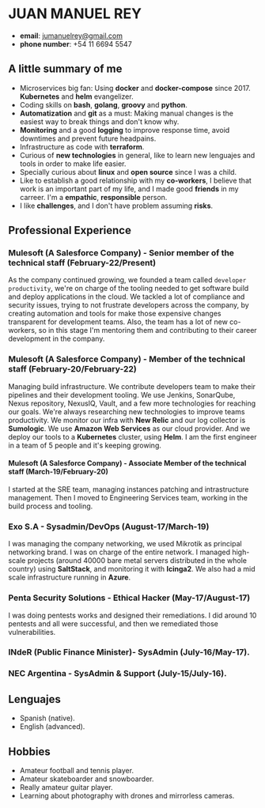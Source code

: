 # JUAN MANUEL REY

- **email**: jumanuelrey@gmail.com
- **phone number**: +54 11 6694 5547

## A little summary of me

- Microservices big fan: Using **docker** and **docker-compose** since 2017. **Kubernetes** and **helm** evangelizer.
- Coding skills on **bash**, **golang**, **groovy** and **python**.
- **Automatization** and **git** as a must: Making manual changes is the easiest way to break things and don't know why.
- **Monitoring** and a good **logging** to improve response time, avoid downtimes and prevent future headpains.
- Infrastructure as code with **terraform**.
- Curious of **new technologies** in general, like to learn new lenguajes and tools in order to make life easier.
- Specially curious about **linux** and **open source** since I was a child.
- Like to establish a good relationship with my **co-workers**, I believe that work is an important part of my life, and I made good **friends** in my carreer. I'm a **empathic**, **responsible** person.
- I like **challenges**, and I don't have problem assuming **risks**.

## Professional Experience

### Mulesoft (A Salesforce Company) - Senior member of the technical staff (February-22/Present)

As the company continued growing, we founded a team called `developer productivity`, we're on charge of the tooling needed to get software build and deploy applications in the cloud.
We tackled a lot of compliance and security issues, trying to not frustrate developers across the company, by creating automation and tools for make those expensive changes transparent for development teams.
Also, the team has a lot of new co-workers, so in this stage I'm mentoring them and contributing to their career development in the company.

### Mulesoft (A Salesforce Company) - Member of the technical staff (February-20/February-22)

Managing build infrastructure. We contribute developers team to make their pipelines and their development tooling.
We use Jenkins, SonarQube, Nexus repository, NexusIQ, Vault, and a few more technologies for reaching our goals.
We're always researching new technologies to improve teams productivity. We monitor our infra with **New Relic** and our log collector is  **Sumologic**.
We use **Amazon Web Services** as our cloud provider. And we deploy our tools to a **Kubernetes** cluster, using **Helm**.
I am the first engineer in a team of 5 people and it's keeping growing.

#### Mulesoft (A Salesforce Company) - Associate Member of the technical staff (March-19/February-20)

I started at the SRE team, managing instances patching and intrastructure management. Then I moved to Engineering Services team, working in the build process and tooling.

### Exo S.A - Sysadmin/DevOps (August-17/March-19)

I was managing the company networking, we used Mikrotik as principal networking brand. I was on charge of the entire network.
I managed high-scale projects (around 40000 bare metal servers distributed in the whole country) using **SaltStack**, and monitoring it with **Icinga2**.
We also had a mid scale infrastructure running in **Azure**.

### Penta Security Solutions - Ethical Hacker (May-17/August-17)

I was doing pentests works and designed their remediations. I did around 10 pentests and all were successful, and then we remediated those vulnerabilities.

### INdeR (Public Finance Minister)- SysAdmin (July-16/May-17).

### NEC Argentina - SysAdmin & Support (July-15/July-16).

## Lenguajes

- Spanish (native).
- English (advanced).

## Hobbies

- Amateur football and tennis player.
- Amateur skateboarder and snowboarder.
- Really amateur guitar player.
- Learning about photography with drones and mirrorless cameras.
